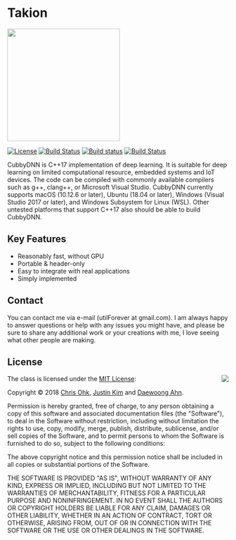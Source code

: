 # Takion

<img src="https://github.com/utilForever/CubbyDNN/blob/master/Medias/Logo.png" width=256 dimension=256 />

[![License](https://img.shields.io/badge/Licence-MIT-blue.svg)](https://github.com/utilForever/CubbyDNN/blob/master/LICENSE) [![Build Status](https://travis-ci.org/utilForever/CubbyDNN.svg?branch=master)](https://travis-ci.org/utilForever/CubbyDNN/branches) [![Build status](https://ci.appveyor.com/api/projects/status/github/utilForever/CubbyDNN?branch=master&svg=true)](https://ci.appveyor.com/project/utilForever/CubbyDNN/branch/master) [![Build Status](https://dev.azure.com/utilforever/CubbyDNN/_apis/build/status/utilForever.CubbyDNN)](https://dev.azure.com/utilforever/CubbyDNN/_build/latest?definitionId=2)

CubbyDNN is C++17 implementation of deep learning. It is suitable for deep learning on limited computational resource, embedded systems and IoT devices. The code can be compiled with commonly available compilers such as g++, clang++, or Microsoft Visual Studio. CubbyDNN currently supports macOS (10.12.6 or later), Ubuntu (18.04 or later), Windows (Visual Studio 2017 or later), and Windows Subsystem for Linux (WSL). Other untested platforms that support C++17 also should be able to build CubbyDNN.

## Key Features

- Reasonably fast, without GPU
- Portable & header-only
- Easy to integrate with real applications
- Simply implemented

## Contact

You can contact me via e-mail (utilForever at gmail.com). I am always happy to answer questions or help with any issues you might have, and please be sure to share any additional work or your creations with me, I love seeing what other people are making.

## License

<img align="right" src="http://opensource.org/trademarks/opensource/OSI-Approved-License-100x137.png">

The class is licensed under the [MIT License](http://opensource.org/licenses/MIT):

Copyright &copy; 2018 [Chris Ohk](http://www.github.com/utilForever), [Justin Kim](https://github.com/jwkim98) and [Daewoong Ahn](https://github.com/zsef123).

Permission is hereby granted, free of charge, to any person obtaining a copy of this software and associated documentation files (the "Software"), to deal in the Software without restriction, including without limitation the rights to use, copy, modify, merge, publish, distribute, sublicense, and/or sell copies of the Software, and to permit persons to whom the Software is furnished to do so, subject to the following conditions:

The above copyright notice and this permission notice shall be included in all copies or substantial portions of the Software.

THE SOFTWARE IS PROVIDED "AS IS", WITHOUT WARRANTY OF ANY KIND, EXPRESS OR IMPLIED, INCLUDING BUT NOT LIMITED TO THE WARRANTIES OF MERCHANTABILITY, FITNESS FOR A PARTICULAR PURPOSE AND NONINFRINGEMENT. IN NO EVENT SHALL THE AUTHORS OR COPYRIGHT HOLDERS BE LIABLE FOR ANY CLAIM, DAMAGES OR OTHER LIABILITY, WHETHER IN AN ACTION OF CONTRACT, TORT OR OTHERWISE, ARISING FROM, OUT OF OR IN CONNECTION WITH THE SOFTWARE OR THE USE OR OTHER DEALINGS IN THE SOFTWARE.
